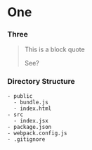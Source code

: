 
# One

### Three

> This is a block quote
>
> See?

### Directory Structure
```
- public  
  - bundle.js  
  - index.html  
- src  
  - index.jsx  
- package.json  
- webpack.config.js  
- .gitignore
```